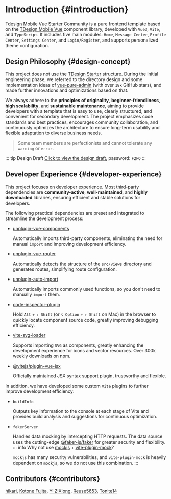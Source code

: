 # Introduction {#introduction}

Tdesign Mobile Vue Starter Community is a pure frontend template based on the [TDesign Mobile Vue](https://tdesign.tencent.com/mobile-vue/overview) component library, developed with `Vue3`, `Vite`, and `TypeScript`. It includes five main modules: `Home`, `Message Center`, `Profile Center`, `Settings Center`, and `Login/Register`, and supports personalized theme configuration.

## Design Philosophy {#design-concept}

This project does not use the [TDesign Starter](https://github.com/tencent/tdesign-vue-next-starter) structure. During the initial engineering phase, we referred to the directory design and some implementation ideas of [vue-pure-admin](https://github.com/pure-admin/vue-pure-admin) (with over `18k` GitHub stars), and made further innovations and optimizations based on that.

We always adhere to the **principles of originality**, **beginner-friendliness**, **high scalability**, and **sustainable maintenance**, aiming to provide developers with a template that is easy to use, clearly structured, and convenient for secondary development. The project emphasizes code standards and best practices, encourages community collaboration, and continuously optimizes the architecture to ensure long-term usability and flexible adaptation to diverse business needs.

> Some team members are perfectionists and cannot tolerate any `warning` or `error`.

::: tip Design Draft
[Click to view the design draft](https://codesign.qq.com/s/567449555703953), password: `F2FO`
:::

## Developer Experience {#developer-experience}

This project focuses on developer experience. Most third-party dependencies are **community-active**, **well-maintained**, and **highly downloaded** libraries, ensuring efficient and stable solutions for developers.

The following practical dependencies are preset and integrated to streamline the development process:

- [unplugin-vue-components](https://github.com/unplugin/unplugin-vue-components)

  Automatically imports third-party components, eliminating the need for manual `import` and improving development efficiency.
- [unplugin-vue-router](https://github.com/posva/unplugin-vue-router)

  Automatically detects the structure of the `src/views` directory and generates routes, simplifying route configuration.
- [unplugin-auto-import](https://github.com/unplugin/unplugin-auto-import)

  Automatically imports commonly used functions, so you don't need to manually `import` them.
- [code-inspector-plugin](https://github.com/zh-lx/code-inspector)

  Hold `Alt` + `⇧ Shift` (or `⌥ Option` + `⇧ Shift` on Mac) in the browser to quickly locate component source code, greatly improving debugging efficiency.
- [vite-svg-loader](https://github.com/jpkleemans/vite-svg-loader)

  Supports importing `SVG` as components, greatly enhancing the development experience for icons and vector resources. Over 300k weekly downloads on npm.
- [@vitejs/plugin-vue-jsx](https://www.npmjs.com/package/@vitejs/plugin-vue-jsx)

  Officially maintained JSX syntax support plugin, trustworthy and flexible.

In addition, we have developed some custom `Vite` plugins to further improve development efficiency:

- `buildInfo`

  Outputs key information to the console at each stage of Vite and provides build analysis and suggestions for continuous optimization.
- `fakerServer`

  Handles data mocking by intercepting HTTP requests. The data source uses the cutting-edge [@faker-js/faker](https://github.com/faker-js/faker) for greater security and flexibility.
  ::: info Why not use [mockjs](https://github.com/nuysoft/Mock) + [vite-plugin-mock](https://github.com/vbenjs/vite-plugin-mock)?

  `mockjs` has many security vulnerabilities, and `vite-plugin-mock` is heavily dependent on `mockjs`, so we do not use this combination.
  :::

## Contributors {#contributors}

[hikari](https://github.com/liuyax0818), [Kotone Fujita](https://github.com/FunEnn), [Yi ZiXiong](https://github.com/neikun25), [Reuse5653](https://github.com/Reuse5653), [Tonite14](https://github.com/Tonite14)
